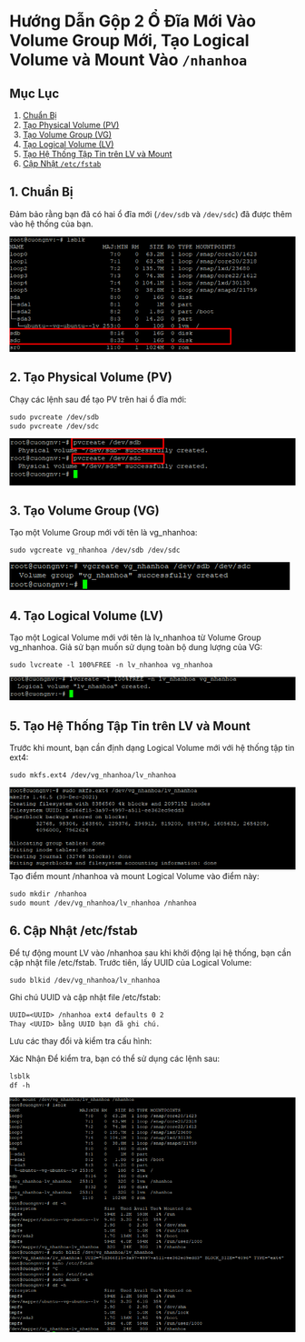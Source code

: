 # Hướng Dẫn Gộp 2 Ổ Đĩa Mới Vào Volume Group Mới, Tạo Logical Volume và Mount Vào `/nhanhoa`

## Mục Lục
1. [Chuẩn Bị](#chuẩn-bị)
2. [Tạo Physical Volume (PV)](#tạo-physical-volume-pv)
3. [Tạo Volume Group (VG)](#tạo-volume-group-vg)
4. [Tạo Logical Volume (LV)](#tạo-logical-volume-lv)
5. [Tạo Hệ Thống Tập Tin trên LV và Mount](#tạo-hệ-thống-tập-tin-trên-lv-và-mount)
6. [Cập Nhật `/etc/fstab`](#cập-nhật-etcfstab)

## 1. Chuẩn Bị

Đảm bảo rằng bạn đã có hai ổ đĩa mới (`/dev/sdb` và `/dev/sdc`) đã được thêm vào hệ thống của bạn.

![Command Prompt](https://github.com/cuongnvvietis/NhanHoa/blob/main/Docs/Esxi/Picture/Disk/Screenshot_116.png)

## 2. Tạo Physical Volume (PV)

Chạy các lệnh sau để tạo PV trên hai ổ đĩa mới:
  
    sudo pvcreate /dev/sdb
    sudo pvcreate /dev/sdc

 ![Command Prompt](https://github.com/cuongnvvietis/NhanHoa/blob/main/Docs/Esxi/Picture/Disk/Screenshot_117.png)
 
## 3. Tạo Volume Group (VG)

Tạo một Volume Group mới với tên là vg_nhanhoa:

    sudo vgcreate vg_nhanhoa /dev/sdb /dev/sdc

  ![Command Prompt](https://github.com/cuongnvvietis/NhanHoa/blob/main/Docs/Esxi/Picture/Disk/Screenshot_118.png)
  
## 4. Tạo Logical Volume (LV)

Tạo một Logical Volume mới với tên là lv_nhanhoa từ Volume Group vg_nhanhoa. Giả sử bạn muốn sử dụng toàn bộ dung lượng của VG:

    sudo lvcreate -l 100%FREE -n lv_nhanhoa vg_nhanhoa
 ![Command Prompt](https://github.com/cuongnvvietis/NhanHoa/blob/main/Docs/Esxi/Picture/Disk/Screenshot_119.png)    
 
## 5. Tạo Hệ Thống Tập Tin trên LV và Mount
Trước khi mount, bạn cần định dạng Logical Volume mới với hệ thống tập tin ext4:

    sudo mkfs.ext4 /dev/vg_nhanhoa/lv_nhanhoa
 ![Command Prompt](https://github.com/cuongnvvietis/NhanHoa/blob/main/Docs/Esxi/Picture/Disk/Screenshot_120.png)   
Tạo điểm mount /nhanhoa và mount Logical Volume vào điểm này:

    sudo mkdir /nhanhoa
    sudo mount /dev/vg_nhanhoa/lv_nhanhoa /nhanhoa

## 6. Cập Nhật /etc/fstab

Để tự động mount LV vào /nhanhoa sau khi khởi động lại hệ thống, bạn cần cập nhật file /etc/fstab. Trước tiên, lấy UUID của Logical Volume:

    sudo blkid /dev/vg_nhanhoa/lv_nhanhoa
    
Ghi chú UUID và cập nhật file /etc/fstab:

    UUID=<UUID> /nhanhoa ext4 defaults 0 2
    Thay <UUID> bằng UUID bạn đã ghi chú.

Lưu các thay đổi và kiểm tra cấu hình:

Xác Nhận
Để kiểm tra, bạn có thể sử dụng các lệnh sau:

    lsblk
    df -h
![Command Prompt](https://github.com/cuongnvvietis/NhanHoa/blob/main/Docs/Esxi/Picture/Disk/Screenshot_121.png)
